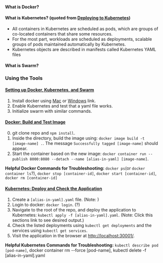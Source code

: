 
#### What is Docker?


#### What is Kubernetes? (quoted from [Deploying to Kubernetes](https://docs.docker.com/get-started/part3/))
* All containers in Kubernetes are scheduled as pods, which are groups of co-located containers that share some resources.
* For the most part, workloads are scheduled as deployments, scalable groups of pods maintained automatically by Kubernetes. 
* Kubernetes objects are described in manifests called Kubernetes YAML files

#### What is Swarm?

### Using the Tools

#### [Setting up Docker, Kubernetes, and Swarm](https://docs.docker.com/get-started/part1/)
1. Install docker using [Mac](https://docs.docker.com/docker-for-mac/install/) or [Windows](https://docs.docker.com/docker-for-windows/install/) link. 
2. Enable Kubernetes and test that a yaml file works.
3. Initialize swarm with similar commands.

#### [Docker: Build and Test Image](https://docs.docker.com/get-started/part2/)

0. git clone repo and `npm install`. 
1. Inside the directory, build the image using: `docker image build -t [image-name] .`. The message `Successfully tagged [image-name]` should appear. 
2. Start the container based on the new image: `docker container run --publish 8000:8080 --detach --name [alias-in-yaml] [image-name]`.

**Helpful Docker Commands for Troubleshooting:** `docker ps`(or `docker container ls`?), `docker stop [container-id]`, `docker start [container-id]`, `docker rm [container-id]`

#### [Kubernetes: Deploy and Check the Application](https://docs.docker.com/get-started/part3/)

1. Create a `[alias-in-yaml].yaml` file. (Note: )
2. Login to docker: `docker login`. (?)
3. Navigate to the root of the repo, and deploy the application to Kubernetes: `kubectl apply -f [alias-in-yaml].yaml`. (Note: Click this sections link to see desired output.)
4. Check the listed deployments using `kubectl get deployments` and the services using `kubectl get services`.
5. Visit the application in the browser at [http://localhost:30001/](http://localhost:30001/).

**Helpful Kubernetes Commands for Troubleshooting:** `kubectl describe pod [pod-name]`, docker container rm --force [pod-name], kubectl delete -f [alias-in-yaml].yaml





